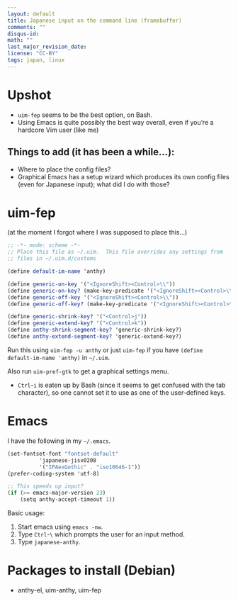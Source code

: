 ```yaml
---
layout: default
title: Japanese input on the command line (framebuffer)
comments: ""
disqus-id: 
math: ""
last_major_revision_date: 
license: "CC-BY"
tags: japan, linux
---
```



# Upshot

- `uim-fep` seems to be the best option, on Bash.
- Using Emacs is quite possibly the best way overall, even if you’re a hardcore Vim user (like me)

## Things to add (it has been a while...):

- Where to place the config files?
- Graphical Emacs has a setup wizard which produces its own config files (even for Japanese input); what did I do with those?

# uim-fep

(at the moment I forgot where I was supposed to place this...)

```scheme
;; -*- mode: scheme -*-
;; Place this file as ~/.uim.  This file overrides any settings from
;; files in ~/.uim.d/customs

(define default-im-name 'anthy)

(define generic-on-key '("<IgnoreShift><Control>\\"))
(define generic-on-key? (make-key-predicate '("<IgnoreShift><Control>\\")))
(define generic-off-key '("<IgnoreShift><Control>\\"))
(define generic-off-key? (make-key-predicate '("<IgnoreShift><Control>\\")))

(define generic-shrink-key? '("<Control>j"))
(define generic-extend-key? '("<Control>k"))
(define anthy-shrink-segment-key? 'generic-shrink-key?)
(define anthy-extend-segment-key? 'generic-extend-key?)
```

Run this using `uim-fep -u anthy` or just `uim-fep` if you have `(define default-im-name 'anthy)` in `~/.uim`.

Also run `uim-pref-gtk` to get a graphical settings menu.


- `Ctrl`-`i` is eaten up by Bash (since it seems to get confused with the tab character), so one cannot set it to use as one of the user-defined keys.


# Emacs

I have the following in my `~/.emacs`.

```scheme
(set-fontset-font "fontset-default"
          'japanese-jisx0208
          '("IPAexGothic" . "iso10646-1"))
(prefer-coding-system 'utf-8)

;; This speeds up input?
(if (>= emacs-major-version 23)
    (setq anthy-accept-timeout 1))
```

Basic usage:

1. Start emacs using `emacs -nw`.
2. Type `Ctrl`-`\` which prompts the user for an input method.
3. Type `japanese-anthy`.

# Packages to install (Debian)

- anthy-el, uim-anthy, uim-fep

